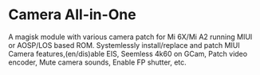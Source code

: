 # Camera All-in-One

A magisk module with various camera patch for Mi 6X/Mi A2 running MIUI or AOSP/LOS based ROM.
Systemlessly install/replace and patch MIUI Camera features,(en/dis)able EIS, Seemless 4k60 on GCam, Patch video encoder, Mute camera sounds, Enable FP shutter, etc.
